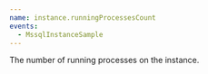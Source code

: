 ```yaml
---
name: instance.runningProcessesCount
events:
  - MssqlInstanceSample
---
```


The number of running processes on the instance.
